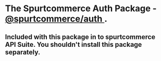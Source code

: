 # The Spurtcommerce Auth Package - <a href="https://www.npmjs.com/package/@spurtcommerce/auth"> @spurtcommerce/auth </a> . 

## Included with this package in to spurtcommerce API Suite. You shouldn't install this package separately.